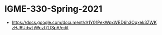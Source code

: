 # IGME-330-Spring-2021


- https://docs.google.com/document/d/1Y01PekWpxWBD6h3Oqxek3ZWKzHJ6UdwLjWozt7LtSpA/edit
